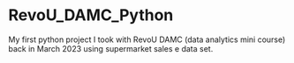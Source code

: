 # RevoU_DAMC_Python
My first python project I took with RevoU DAMC (data analytics mini course) back in March 2023 using supermarket sales e data set.
